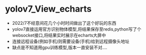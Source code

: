 # yolov7_View_echarts
- 2022/7不经意间花几个小时时间做出了这个好玩的东西
- yolov7直接运用官方识别物体模型,将结果保存至redis,python写了个websocket接口,将结果实时展示在echarts大屏中
- 连接远程设备(例如手机)则需要设备(手机)给到远程摄像头地址
- 缺点是不知道用gpu训练模型,版本一直安装不对....
